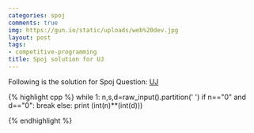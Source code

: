 ```yaml
---
categories: spoj
comments: true
img: https://gun.io/static/uploads/web%20dev.jpg
layout: post
tags:
- competitive-programming
title: Spoj solution for UJ
---
```


Following is the solution for Spoj Question: [UJ](http://www.spoj.com/problems/UJ/)

{% highlight cpp %}
while 1:
	n,s,d=raw_input().partition(' ')
	if n=="0" and d=="0":
		break
	else:
		print (int(n)**(int(d)))

{% endhighlight %}